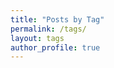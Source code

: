 ```yaml
---
title: "Posts by Tag"
permalink: /tags/
layout: tags
author_profile: true
---
```


<!--  Use categories to classify project, blog, self-blog, hack-article, healthcare-blog, i-learn-today etc
 categories:
  - Blog -->